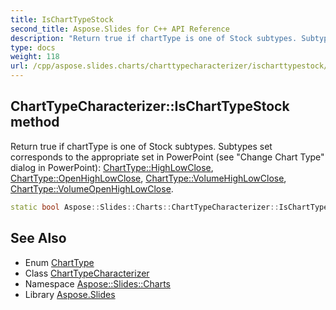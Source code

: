 ```yaml
---
title: IsChartTypeStock
second_title: Aspose.Slides for C++ API Reference
description: "Return true if chartType is one of Stock subtypes. Subtypes set corresponds to the appropriate set in PowerPoint (see \"Change Chart Type\" dialog in PowerPoint): ChartType::HighLowClose, ChartType::OpenHighLowClose, ChartType::VolumeHighLowClose, ChartType::VolumeOpenHighLowClose."
type: docs
weight: 118
url: /cpp/aspose.slides.charts/charttypecharacterizer/ischarttypestock/
---
```

## ChartTypeCharacterizer::IsChartTypeStock method


Return true if chartType is one of Stock subtypes. Subtypes set corresponds to the appropriate set in PowerPoint (see \"Change Chart Type\" dialog in PowerPoint): [ChartType::HighLowClose](../../charttype/), [ChartType::OpenHighLowClose](../../charttype/), [ChartType::VolumeHighLowClose](../../charttype/), [ChartType::VolumeOpenHighLowClose](../../charttype/).

```cpp
static bool Aspose::Slides::Charts::ChartTypeCharacterizer::IsChartTypeStock(ChartType chartType)
```

## See Also

* Enum [ChartType](../../charttype/)
* Class [ChartTypeCharacterizer](../)
* Namespace [Aspose::Slides::Charts](../../)
* Library [Aspose.Slides](../../../)
